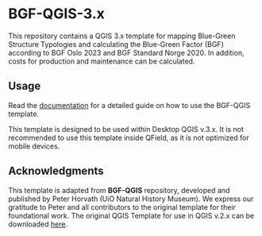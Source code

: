 # BGF-QGIS-3.x
This repository contains a QGIS 3.x template for mapping Blue-Green Structure Typologies and calculating the Blue-Green Factor (BGF) according to BGF Oslo 2023 and BGF Standard Norge 2020. In addition, costs for production and maintenance can be calculated. 

## Usage

Read the [documentation](https://ninanor.github.io/EAguide/data-collection/field-surveys/qfield-bgf.html) for a detailed guide on how to use the BGF-QGIS template.

This template is designed to be used within Desktop QGIS v.3.x. It is not recommended to use this template inside QField, as it is not optimized for mobile devices.

## Acknowledgments

This template is adapted from **BGF-QGIS** repository, developed and published by Peter Horvath (UiO Natural History Museum). We express our gratitude to Peter and all contributors to the original template for their foundational work. The original QGIS Template for use in QGIS v.2.x can be downloaded [here](https://github.com/peterhor/BGF-QGIS).
